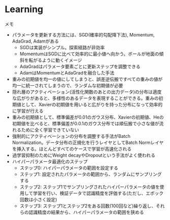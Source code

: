 # Learning
メモ
* パラメータを更新する方法には、SGD(確率的勾配降下法), Momentum, AdaGrad, Adamがある
  * SGDは実装がシンプル。探索経路が非効率
  * MomentumはSGDに比べて効率的に最小値へ向かう。ボールが地面の傾斜を転がるように動くイメージ
  * AdaGradはパラメータ要素ごとに更新ステップを調整できる
  * AdamはMomentumとAdaGradを融合した手法
* 重みの初期値を均一の値にしてしまうと、誤差逆伝搬ですべての重みの値が均一に統一されてしまうので、ランダムな初期値が必要
* 隠れ層のアクティベーション(活性化関数のあとの出力データ)の分布は適度な広がりがあると、多様性のあるデータを表現することができる。重みの初期値として、Xavierの初期値を用いると広がりを持った分布になって効率的に学習が行える
* 重みの初期値として、標準偏差が0.01のガウス分布、Xavierの初期値、Heの初期値を比べると、標準偏差が0.0.1のガウス分布では順伝搬で小さな値が流れるために全く学習できていない
* 強制的にアクティベーションの分布を調整する手法がBatch Normalization。データ分布の正規化を行うレイヤとしてBatch Normレイヤを挿入する。ほとんどすべてのケースで学習が高速化される
* 過学習抑制のためにWeight decayやDropoutという手法がよく使われる
* ハイパーパラメータ最適化のステップ
  * ステップ0: ハイパーパラメータの範囲を設定する
  * ステップ1: 設定されたパラメータの範囲から、ランダムにサンプリングする
  * ステップ2: ステップ1でサンプリングされたハイパーパラメータの値を使用して学習を行い、検証データで認識精度を評価する(ただし、エポック回数は小さく設定)
  * ステップ3: ステップ1とステップ2をある回数(100回など)繰り返し、それらの認識精度の結果から、ハイパーパラメータの範囲を狭める

